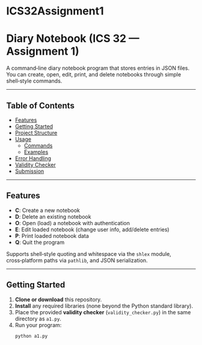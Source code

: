 # ICS32Assignment1

# Diary Notebook (ICS 32 — Assignment 1)

A command‑line diary notebook program that stores entries in JSON files.  
You can create, open, edit, print, and delete notebooks through simple shell‑style commands.

---

## Table of Contents

- [Features](#features)  
- [Getting Started](#getting-started)  
- [Project Structure](#project-structure)  
- [Usage](#usage)  
  - [Commands](#commands)  
  - [Examples](#examples)  
- [Error Handling](#error-handling)  
- [Validity Checker](#validity-checker)  
- [Submission](#submission)  

---

## Features

- **C**: Create a new notebook  
- **D**: Delete an existing notebook  
- **O**: Open (load) a notebook with authentication  
- **E**: Edit loaded notebook (change user info, add/delete entries)  
- **P**: Print loaded notebook data  
- **Q**: Quit the program  

Supports shell‑style quoting and whitespace via the `shlex` module, cross‑platform paths via `pathlib`, and JSON serialization.

---

## Getting Started

1. **Clone or download** this repository.  
2. **Install** any required libraries (none beyond the Python standard library).  
3. Place the provided **validity checker** (`validity_checker.py`) in the same directory as `a1.py`.  
4. Run your program:  
   ```bash
   python a1.py
